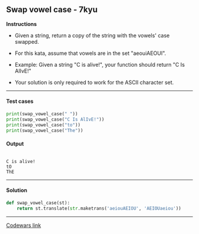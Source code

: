## Swap vowel case - 7kyu

**Instructions**

- Given a string, return a copy of the string with the vowels' case swapped.

- For this kata, assume that vowels are in the set "aeouiAEOUI".

- Example: Given a string "C is alive!", your function should return "C Is AlIvE!"

- Your solution is only required to work for the ASCII character set.

---

#### Test cases

```python
print(swap_vowel_case(" "))
print(swap_vowel_case("C Is AlIvE!"))
print(swap_vowel_case("to"))
print(swap_vowel_case("The"))
```

#### Output

```

C is alive!
tO
ThE
```

---

#### Solution

```python
def swap_vowel_case(st):
    return st.translate(str.maketrans('aeiouAEIOU', 'AEIOUaeiou'))
```

---

[Codewars link](https://www.codewars.com/kata/5803c0c6ab6c20a06f000026)
